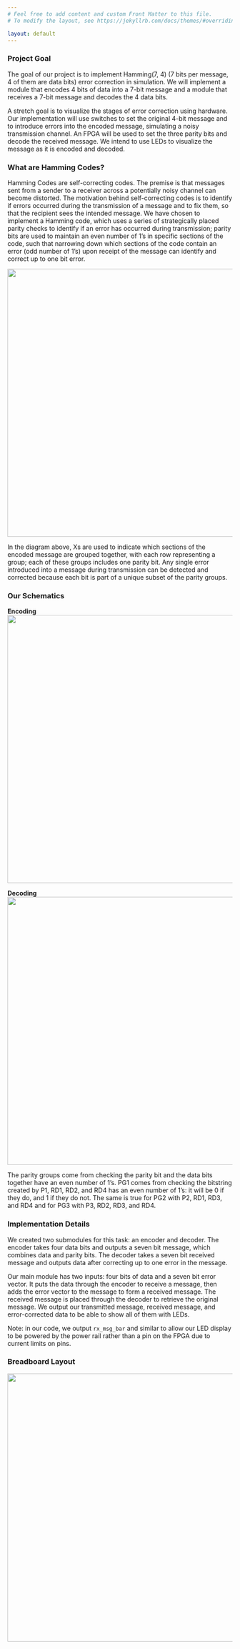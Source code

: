 ```yaml
---
# Feel free to add content and custom Front Matter to this file.
# To modify the layout, see https://jekyllrb.com/docs/themes/#overriding-theme-defaults

layout: default
---
```

### Project Goal
The goal of our project is to implement Hamming(7, 4) (7 bits per message, 4 of them are data bits) error correction in simulation. We will implement a module that encodes 4 bits of data into a 7-bit message and a module that receives a 7-bit message and decodes the 4 data bits. 

A stretch goal is to visualize the stages of error correction using hardware. Our implementation will use switches to set the original 4-bit message and to introduce errors into the encoded message, simulating a noisy transmission channel. An FPGA will be used to set the three parity bits and decode the received message. We intend to use LEDs to visualize the message as it is encoded and decoded.


### What are Hamming Codes?
Hamming Codes are self-correcting codes. The premise is that messages sent from a sender to a receiver across a potentially noisy channel can become distorted. The motivation behind self-correcting codes is to identify if errors occurred during the transmission of a message and to fix them, so that the recipient sees the intended message. We have chosen to implement a Hamming code, which uses a series of strategically placed parity checks to identify if an error has occurred during transmission; parity bits are used to maintain an even number of 1’s in specific sections of the code, such that narrowing down which sections of the code contain an error (odd number of 1’s) upon receipt of the message can identify and correct up to one bit error.

<img 
    src="/comparch-fa22-hamming-codes/images/parity_bit_diagram.png"
    style=" display:block; margin-left:auto; margin-right:auto"
    width="600"
/>

In the diagram above, Xs are used to indicate which sections of the encoded message are grouped together, with each row representing a group; each of these groups includes one parity bit. Any single error introduced into a message during transmission can be detected and corrected because each bit is part of a unique subset of the parity groups.


### Our Schematics
**Encoding**
<img 
    src="/comparch-fa22-hamming-codes/images/encoding_schematic.png"
    style=" display:block; margin-left:auto; margin-right:auto"
    width="600"
/>

**Decoding**
<img 
    src="/comparch-fa22-hamming-codes/images/decoding_schematic.png"
    style=" display:block; margin-left:auto; margin-right:auto"
    width="600"
/>

The parity groups come from checking the parity bit and the data bits together have an even number of 1’s. PG1 comes from checking the bitstring created by P1, RD1, RD2, and RD4 has an even number of 1’s: it will be 0 if they do, and 1 if they do not. The same is true for PG2 with P2, RD1, RD3, and RD4 and for PG3 with P3, RD2, RD3, and RD4. 


### Implementation Details
We created two submodules for this task: an encoder and decoder. The encoder takes four data bits and outputs a seven bit message, which combines data and parity bits. The decoder takes a seven bit received message and outputs data after correcting up to one error in the message.

Our main module has two inputs: four bits of data and a seven bit error vector. It puts the data through the encoder to receive a message, then adds the error vector to the message to form a received message. The received message is placed through the decoder to retrieve the original message. We output our transmitted message, received message, and error-corrected data to be able to show all of them with LEDs.

Note: in our code, we output `rx_msg_bar` and similar to allow our LED display to be powered by the power rail rather than a pin on the FPGA due to current limits on pins.


### Breadboard Layout
<img 
    src="/comparch-fa22-hamming-codes/images/breadboard_layout.jpg"
    style=" display:block; margin-left:auto; margin-right:auto"
    width="600"
/>

### 
